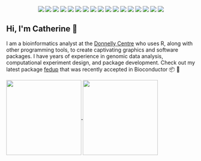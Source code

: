 <div align="center">

![](https://img.shields.io/badge/OS-macOS-informational?style=flat-square&logo=apple&logoColor=FFFFFF&color=A180AD)
![](https://img.shields.io/badge/OS-Linux-informational?style=flat-square&logo=linux&logoColor=FCC624&color=A180AD)
![](https://img.shields.io/badge/Code-R-informational?style=flat-square&logo=r&logoColor=276DC3&color=A180AD)
![](https://img.shields.io/badge/Editor-Atom-informational?style=flat-square&logo=atom&logoColor=2596be&color=A180AD)
![](https://img.shields.io/badge/Shell-bash-informational?style=flat-square&logo=gnu-bash&logoColor=4EAA25&color=A180AD)
![](https://img.shields.io/badge/IDE-RStudio-informational?style=flat-square&logo=rstudio&logoColor=75AADB&color=A180AD)
![](https://img.shields.io/badge/IDE-Xcode-informational?style=flat-square&logo=xcode&logoColor=147EFB&color=A180AD)
![](https://img.shields.io/badge/Tools-GitHub-informational?style=flat-square&logo=github&logoColor=FFFFFF&color=A180AD)
![](https://img.shields.io/badge/Tools-git-informational?style=flat-square&logo=git&logoColor=F05032&color=A180AD)
![](https://img.shields.io/badge/Tools-GitHub%20Actions-informational?style=flat-square&logo=github%20actions&logoColor=2088FF&color=A180AD)
![](https://img.shields.io/badge/Tools-AppVeyor-informational?style=flat-square&logo=appveyor&logoColor=00B3E0&color=A180AD)
![](https://img.shields.io/badge/Tools-Travis%20CI-informational?style=flat-square&logo=travis%20ci&logoColor=3EAAAF&color=A180AD)
![](https://img.shields.io/badge/Tools-Codecov-informational?style=flat-square&logo=Codecov&logoColor=F01F7A&color=A180AD)
![](https://img.shields.io/badge/Tools-Docker-informational?style=flat-square&logo=docker&logoColor=2496ED&color=A180AD)
![](https://img.shields.io/badge/Tools-Vercel-informational?style=flat-square&logo=vercel&logoColor=000000&color=A180AD)
![](https://img.shields.io/badge/Design-Inkscape-informational?style=flat-square&logo=inkscape&logoColor=000000&color=A180AD)
![](https://img.shields.io/badge/Design-Adobe%20Illustrator-informational?style=flat-square&logo=adobe%20illustrator&logoColor=ff0000&color=A180AD)

<div align="left">

## Hi, I'm Catherine :wave:

I am a bioinformatics analyst at the [Donnelly Centre](https://ccbr.utoronto.ca/donnelly-centre-cellular-and-biomolecular-research) who uses R, along with other programming tools, to create captivating graphics and software packages. I have years of experience in genomic data analysis, computational experiment design, and package development. Check out my latest package [fedup](https://github.com/rosscm/fedup) that was recently accepted in Bioconductor :package: :star2:


<a href="https://github.com/rosscm">
  <img align="center" height=200 src="https://github-readme-stats.vercel.app/api?username=rosscm&count_private=true&show_icons=true&theme=tokyonight&hide_border=true%include_all_commits=true" />
</a>
<a href="https://github.com/rosscm">
  <img align="center" height=200 src="https://github-readme-stats.vercel.app/api/top-langs/?username=rosscm&hide_title=true&theme=tokyonight&hide_border=true" />
</a>
